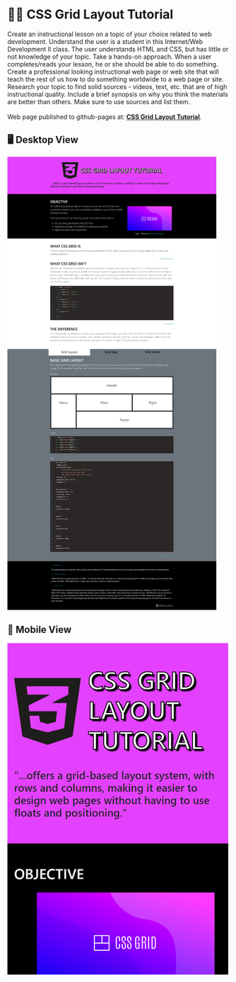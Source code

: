 # 👩‍🏫 CSS Grid Layout Tutorial

Create an instructional lesson on a topic of your choice related to web development. Understand the user is a student in this Internet/Web Development II class. The user understands HTML and CSS, but has little or not knowledge of your topic. Take a hands-on approach. When a user completes/reads your lesson, he or she should be able to do something. Create a professional looking instructional web page or web site that will teach the rest of us how to do something worldwide to a web page or site. Research your topic to find solid sources - videos, text, etc. that are of high instructional quality. Include a brief synopsis on why you think the materials are better than others. Make sure to use sources and list them.\
<br />
Web page published to github-pages at: **[CSS Grid Layout Tutorial](https://anaboca.github.io/scc-midterm-cssgrid/)**.

## 🖥️ Desktop View

![Desktop Screenshot](https://github.com/AnaBoca/scc-midterm-cssgrid/blob/main/readme-views/desktop.png)

## 📱 Mobile View

![Mobile Screenshot](https://github.com/AnaBoca/scc-midterm-cssgrid/blob/main/readme-views/mobile.png)
